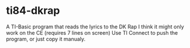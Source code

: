 # ti84-dkrap
A TI-Basic program that reads the lyrics to the DK Rap
I think it might only work on the CE (requires 7 lines on screen)
Use TI Connect to push the program, or just copy it manualy.
